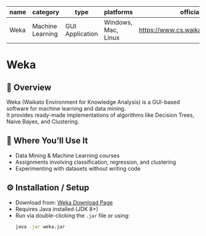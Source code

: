 | name | category        | type           | platforms           | official_url                              | colleges_and_semesters |
|------|-----------------|----------------|---------------------|-------------------------------------------|------------------------|
| Weka | Machine Learning| GUI Application| Windows, Mac, Linux | https://www.cs.waikato.ac.nz/ml/weka/     | IITJ_01                |

# Weka

## 📌 Overview
Weka (Waikato Environment for Knowledge Analysis) is a GUI-based software for machine learning and data mining.  
It provides ready-made implementations of algorithms like Decision Trees, Naive Bayes, and Clustering.

## 🧠 Where You’ll Use It
- Data Mining & Machine Learning courses
- Assignments involving classification, regression, and clustering
- Experimenting with datasets without writing code

## ⚙️ Installation / Setup
- Download from: [Weka Download Page](https://www.cs.waikato.ac.nz/ml/weka/)
- Requires Java installed (JDK 8+)
- Run via double-clicking the `.jar` file or using:
  ```bash
  java -jar weka.jar
